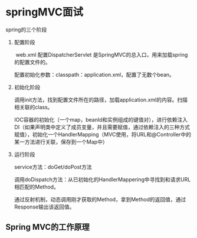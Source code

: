 # springMVC面试

spring的三个阶段

1. 配置阶段

    ​	web.xml  配置DispatcherServlet 是SpringMVC的总入口，用来加载spring的配置文件的。

    ​	配置初始化参数：classpath：application.xml，配置了无数个bean。

2. 初始化阶段

    调用init方法，找到配置文件所在的路径，加载application.xml的内容。扫描相关联的class。

    IOC容器的初始化（一个map，beanId和实例组成的键值对），进行依赖注入DI（如果声明类中定义了成员变量，并且需要赋值，通过依赖注入的三种方式赋值），初始化一个HandlerMapping（MVC使用，将URL和@Controller中的某一方法进行关联，保存到一个Map中）

3. 运行阶段

    service方法：doGet/doPost方法

    调用doDispatch方法：从已初始化的HandlerMappering中寻找到和请求URL相匹配的Method。

    通过反射机制，动态调用刚才获取的Method，拿到Method的返回值，通过Response输出该返回值。

## Spring MVC的工作原理